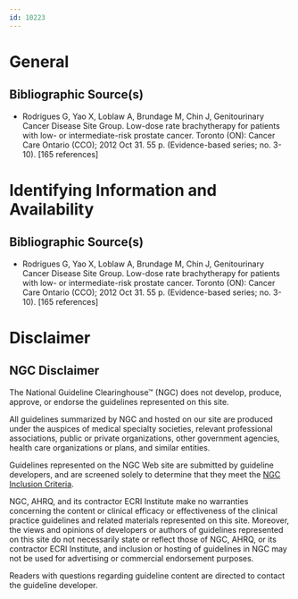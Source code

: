```yaml
---
id: 10223
---
```


# General

## Bibliographic Source(s)

- Rodrigues G, Yao X, Loblaw A, Brundage M, Chin J, Genitourinary Cancer Disease Site Group. Low-dose rate brachytherapy for patients with low- or intermediate-risk prostate cancer. Toronto (ON): Cancer Care Ontario (CCO); 2012 Oct 31. 55 p. (Evidence-based series; no. 3-10). [165 references]

# Identifying Information and Availability

## Bibliographic Source(s)

- Rodrigues G, Yao X, Loblaw A, Brundage M, Chin J, Genitourinary Cancer Disease Site Group. Low-dose rate brachytherapy for patients with low- or intermediate-risk prostate cancer. Toronto (ON): Cancer Care Ontario (CCO); 2012 Oct 31. 55 p. (Evidence-based series; no. 3-10). [165 references]

# Disclaimer

## NGC Disclaimer

The National Guideline Clearinghouse™ (NGC) does not develop, produce, approve, or endorse the guidelines represented on this site.

All guidelines summarized by NGC and hosted on our site are produced under the auspices of medical specialty societies, relevant professional associations, public or private organizations, other government agencies, health care organizations or plans, and similar entities.

Guidelines represented on the NGC Web site are submitted by guideline developers, and are screened solely to determine that they meet the [NGC Inclusion Criteria](/help-and-about/summaries/inclusion-criteria).

NGC, AHRQ, and its contractor ECRI Institute make no warranties concerning the content or clinical efficacy or effectiveness of the clinical practice guidelines and related materials represented on this site. Moreover, the views and opinions of developers or authors of guidelines represented on this site do not necessarily state or reflect those of NGC, AHRQ, or its contractor ECRI Institute, and inclusion or hosting of guidelines in NGC may not be used for advertising or commercial endorsement purposes.

Readers with questions regarding guideline content are directed to contact the guideline developer.

